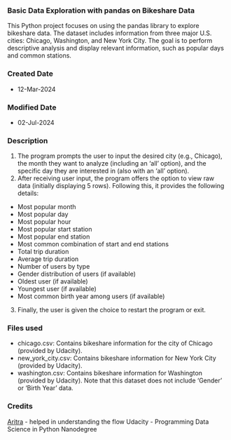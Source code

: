 ### Basic Data Exploration with pandas on Bikeshare Data
This Python project focuses on using the pandas library to explore bikeshare data. The dataset includes information from three major U.S. cities: Chicago, Washington, and New York City. The goal is to perform descriptive analysis and display relevant information, such as popular days and common stations.

### Created Date 
- 12-Mar-2024
### Modified Date
- 02-Jul-2024
### Description
1. The program prompts the user to input the desired city (e.g., Chicago), the month they want to analyze (including an ‘all’ option), and the specific day they are interested in (also with an ‘all’ option).
2. After receiving user input, the program offers the option to view raw data (initially displaying 5 rows). Following this, it provides the following details:
 - Most popular month
 - Most popular day
 - Most popular hour
 - Most popular start station
 - Most popular end station
 - Most common combination of start and end stations
 - Total trip duration
 - Average trip duration
 - Number of users by type
 - Gender distribution of users (if available)
 - Oldest user (if available)
 - Youngest user (if available)
 - Most common birth year among users (if available)
3. Finally, the user is given the choice to restart the program or exit.

### Files used
 - chicago.csv: Contains bikeshare information for the city of Chicago (provided by Udacity).
 - new_york_city.csv: Contains bikeshare information for New York City (provided by Udacity).
 - washington.csv: Contains bikeshare information for Washington (provided by Udacity). Note that this dataset does not include ‘Gender’ or ‘Birth Year’ data.

### Credits
[Aritra](https://github.com/Aritra96/bikeshare-project) - helped in understanding the flow
Udacity - Programming Data Science in Python Nanodegree 
